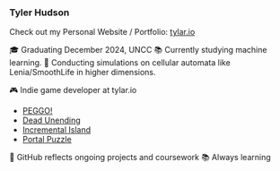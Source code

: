 ### Tyler Hudson

Check out my Personal Website / Portfolio: [tylar.io](https://tylar.io)

🎓 Graduating December 2024, UNCC
   📚 Currently studying machine learning.
   🔬 Conducting simulations on cellular automata like Lenia/SmoothLife in higher dimensions.

🎮 Indie game developer at tylar.io
   - [PEGGO!](https://store.steampowered.com/app/1684820/PEGGO/)
   - [Dead Unending](https://store.steampowered.com/app/2236240/Dead_Unending/)
   - [Incremental Island](https://store.steampowered.com/app/2847980/Incremental_Island/)
   - [Portal Puzzle](https://store.steampowered.com/app/2611630/Portal_Puzzle/)

🚀 GitHub reflects ongoing projects and coursework
📚 Always learning


<!--
**Tylario/Tylario** is a ✨ _special_ ✨ repository because its `README.md` (this file) appears on your GitHub profile.

Here are some ideas to get you started:

- 🔭 I’m currently working on ...
- 🌱 I’m currently learning ...
- 👯 I’m looking to collaborate on ...
- 🤔 I’m looking for help with ...
- 💬 Ask me about ...
- 📫 How to reach me: ...
- 😄 Pronouns: ...
- ⚡ Fun fact: ...
-->
